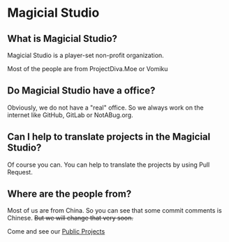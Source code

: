 # Magicial Studio

## What is Magicial Studio?

Magicial Studio is a player-set non-profit organization.

Most of the people are from ProjectDiva.Moe or Vomiku

## Do Magicial Studio have a office?

Obviously, we do not have a "real" office. So we always work on the internet like GitHub, GitLab or NotABug.org.

## Can I help to translate projects in the Magicial Studio?

Of course you can. You can help to translate the projects by using Pull Request.

## Where are the people from?

Most of us are from China. So you can see that some commit comments is Chinese. ~~But we will change that very soon.~~

Come and see our [Public Projects](https://github.com/Magicial-Studio)

